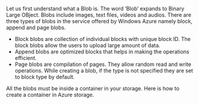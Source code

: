 Let us first understand what a Blob is. The word ‘Blob’ expands to Binary Large OBject. Blobs include images, text files, videos and audios. There are three types of blobs in the service offered by Windows Azure namely block, append and page blobs.
<ul>
<li>Block blobs are collection of individual blocks with unique block ID. The block blobs allow the users to upload large amount of data.
</li>
<li>Append blobs are optimized blocks that helps in making the operations efficient.
</li>
<li>Page blobs are compilation of pages. They allow random read and write operations. While creating a blob, if the type is not specified they are set to block type by default.
</li></ul>
All the blobs must be inside a container in your storage. Here is how to create a container in Azure storage.
